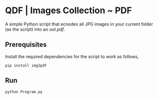 # QDF | Images Collection ~ PDF
A simple Python script that ecnodes all JPG images in your current folder (as the script) into an _out.pdf_.
## Prerequisites
Install the required dependencies for the script to work as follows,
```
pip install img2pdf
```
## Run
```
python Program.py
```
